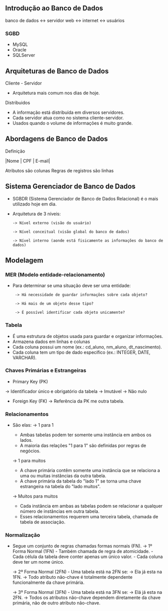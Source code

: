 ## Introdução ao Banco de Dados

banco de dados <-> servidor web <-> internet <-> usuários

### SGBD

- MySQL
- Oracle
- SQLServer

## Arquiteturas de Banco de Dados

Cliente - Servidor
- Arquitetura mais comum nos dias de hoje.

Distribuidos
- A informação está distribuída em diversos servidores.
- Cada servidor atua como no sistema cliente-servidor.
- Usados quando o volume de informações é muito grande.

## Abordagens de Banco de Dados

Definição

|Nome | CPF | E-mail|

Atributos são colunas
Regras de registros são linhas

## Sistema Gerenciador de Banco de Dados

- SGBDR (Sistema Gerenciador de Banco de Dados Relacional) é o mais utilizado hoje em dia.
- Arquitetura de 3 níveis:
  
      -> Nível externo (visão do usuário)
  
      -> Nível conceitual (visão global do banco de dados)
  
      -> Nível interno (aonde está fisicamente as informações do banco de dados)

## Modelagem

### MER (Modelo entidade-relacionamento)

- Para determinar se uma situação deve ser uma entidade:
  
       -> Há necessidade de guardar informações sobre cada objeto?
  
       -> Há mais de um objeto desse tipo?
  
       -> É possível identificar cada objeto unicamente?

### Tabela

- É uma estrutura de objetos usada para guardar e organizar informações.
- Armazena dados em linhas e colunas
- Cada coluna possui um nome (ex.: cd_aluno, nm_aluno, dt_nascimento).
- Cada coluna tem um tipo de dado específico (ex.: INTEGER, DATE, VARCHAR).

### Chaves Primárias e Estrangeiras

-  Primary Key (PK)

  -> Identificador único e obrigatório da tabela
  -> Imutável
  -> Não nulo
    
- Foreign Key (FK)
  -> Referência da PK me outra tabela.

### Relacionamentos

- São elas:
  -> 1 para 1
    - Ambas tabelas podem ter somente uma instância em ambos os lados.
    - A maioria das relações "1 para 1" são definidas por regras de negócios.
      
  -> 1 para muitos
    - A chave primária contêm somente uma instância que se relaciona a uma ou muitas instâncias da outra tabela.
    - A chave primária da tabela do "lado 1" se torna uma chave estrangeira na tabela do "lado muitos".
      
  -> Muitos para muitos
    - Cada instância em ambas as tabelas podem se relacionar a qualquer número de instâncias em outra tabela.
    - Esses relacionamentos requerem uma terceira tabela, chamada de tabela de associação.

### Normalização

- Segue um conjunto de regras chamadas formas normais (FN).
  -> 1º Forma Normal (1FN)
        - Também chamada de regra de atomicidade.
        - Cada célula da tabela deve conter apenas um único valor.
        - Cada coluna deve ter um nome único.

  -> 2º Forma Normal (2FN)
        -  Uma tabela está na 2FN se:
              -> Ela já esta na 1FN.
              -> Todo atributo não-chave é totalmente dependente funcionalmente da chave primária.
  
  -> 3º Forma Normal (3FN)
        - Uma tabela está na 3FN se:
              -> Elá já esta na 2FN.
              -> Todos os atributos não-chave dependem diretamente da chave primária, não de outro atributo não-chave.


    
